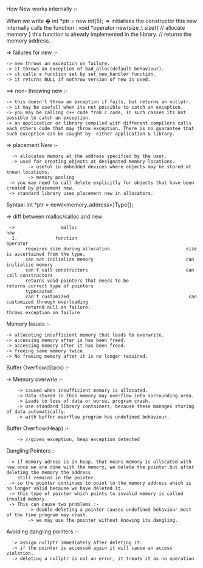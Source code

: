 How New works internally :- 

When we write �
  int *ptr = new int{5};   => initialises the constructor
             this new internally calls the function : void *operator new(size_t size){
                                                     // allocate memory
                                                    } this function is already implemented in the library.
                                                    // returns the memory address.
                                                    
                                                    
  =>  failures for new :- 

    -> new throws an exception on failure.
    -> it throws an exception of bad_alloc(default behaviour).
    -> it calls a function set by set_new_handler function.
    -> it returns NULL if nothrow version of new is used.
    
    
  ==> non- throwing new :- 
        
    -> this doesn't throw an exception if fails, but returns an nullptr.
    -> it may be usefull when its not possible to catch an exception.
    -> you may be calling c++ code from c code, in such casses its not possible to catch an exception.
    -> an application or library compiled with different compilers calls each others code that may throw exception. There is no guarantee that such exception can be caught by  either application & library.
    
    
  => placement New :- 
  
      -> allocates memory at the address specified by the user.
      -> used for creating objects at designated memory locations.
            -> useful in embedded devices where objects may be stored at known locations.
            -> memory pooling
     -> you may need to call delete explicitly for objects that have been created by placement new.
     -> standard library uses placement new in allocators.
     
   Syntax:   int *ptr = new(<memory_address>)Type{};


=> diff between malloc/calloc and new 

     ->                 malloc                                                          new
      1.              function                                                         operator
           requires size during allocation                            size is ascertained from the type.
           can not inilialize memory                                  can inilialize memory
           can't call constructors                                    can call constructors
           returns void pointers that needs to be                     returns correct type of pointers
           typecasted
           can't customized                                            can customized through overloading
           returnd null on failure.                                     throws exception on failure



Memory Issues :- 

    -> allocating insufficient memory that leads to overwrite.
    -> accessing memory after is has been freed.
    -> accessing memory after it has been freed.
    -> freeing same memory twice.
    -> No freeing memory after it is no longer required.


Buffer Overflow(Stack) :- 

   -> Memory overwrie :- 
  
        -> caused when insufficient memory is allocated.
        -> Data stored in this memory may overflow into sorrounding area.
        -> Leads to loss of data or worse, program crash.
        -> use standard library containers, because these manages storing of data automatically.
        -> with buffer overflow program has undefined behaviour.
        
        
        
   Buffer Overflow(Heap) :- 
   
        -> //gives exception, heap exception detected
        
        
        
   Dangling Pointers :- 

     -> if memory adress is in heap, that means memory is allocated with new.once we are done with the memory, we delete the pointer.but after deleting the memory the address
        still remains in the pointer.
     -> so the pointer continues to point to the memory address which is no longer valid because we have deleted it.
     -> this type of pointer which points to invalid memory is called invalid memory.
     -> This can cause two problems :- 
            -> double deleting a pointer causes undefined behaviour.most of the time program may crash.
            -> we may use the pointer without knowing its dangling.

  Avoiding dangling pointers :- 

      -> assign nullptr immediately after deleting it.
      -> if the pointer is accessed again it will cause an access violation.
      -> deleting a nullptr is not an error, it treats it as no operation






